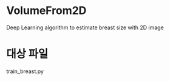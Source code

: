 # VolumeFrom2D
Deep Learning algorithm to estimate breast size with 2D image

# 대상 파일
train_breast.py
